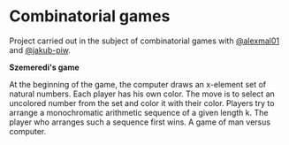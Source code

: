 # Combinatorial games

Project carried out in the subject of combinatorial games with [@alexmal01](https://github.com/alexmal01) and [@jakub-piw](https://github.com/jakub-piw).

**Szemeredi's game**

At the beginning of the game, the computer draws an x-element set of natural numbers. Each player has his own color. The move is to select an uncolored number from the set and color it with their color. Players try to arrange a monochromatic arithmetic sequence of a given length k. The player who arranges such a sequence first wins. A game of man versus computer.
